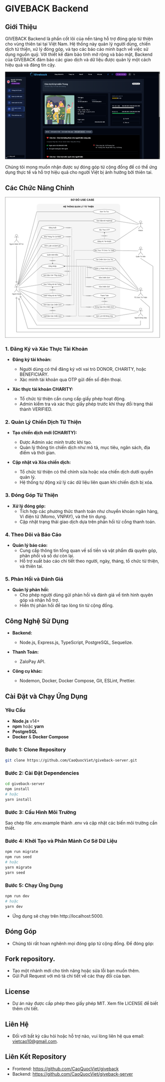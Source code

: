 # GIVEBACK Backend

## Giới Thiệu

GIVEBACK Backend là phần cốt lõi của nền tảng hỗ trợ đóng góp từ thiện cho vùng thiên tai tại Việt Nam. Hệ thống này quản lý người dùng, chiến dịch từ thiện, xử lý đóng góp, và tạo các báo cáo minh bạch về việc sử dụng nguồn quỹ. Với thiết kế đảm bảo tính mở rộng và bảo mật, Backend của GIVEBACK đảm bảo các giao dịch và dữ liệu được quản lý một cách hiệu quả và đáng tin cậy.

![Demo](Resources/img/demo/Giveback_homepage.png)

Chúng tôi mong muốn nhận được sự đóng góp từ cộng đồng để có thể ứng dụng thực tế và hỗ trợ hiệu quả cho người Việt bị ảnh hưởng bởi thiên tai.

## Các Chức Năng Chính

![Demo](Resources/img/demo/giveback_usecase.png)

### 1. Đăng Ký và Xác Thực Tài Khoản
- **Đăng ký tài khoản:**
  - Người dùng có thể đăng ký với vai trò DONOR, CHARITY, hoặc BENEFICIARY.
  - Xác minh tài khoản qua OTP gửi đến số điện thoại.

- **Xác thực tài khoản CHARITY:**
  - Tổ chức từ thiện cần cung cấp giấy phép hoạt động.
  - Admin kiểm tra và xác thực giấy phép trước khi thay đổi trạng thái thành VERIFIED.

### 2. Quản Lý Chiến Dịch Từ Thiện
- **Tạo chiến dịch mới (CHARITY):**
  - Được Admin xác minh trước khi tạo.
  - Quản lý thông tin chiến dịch như mô tả, mục tiêu, ngân sách, địa điểm và thời gian.

- **Cập nhật và Xóa chiến dịch:**
  - Tổ chức từ thiện có thể chỉnh sửa hoặc xóa chiến dịch dưới quyền quản lý.
  - Hệ thống tự động xử lý các dữ liệu liên quan khi chiến dịch bị xóa.

### 3. Đóng Góp Từ Thiện
- **Xử lý đóng góp:**
  - Tích hợp các phương thức thanh toán như chuyển khoản ngân hàng, Ví điện tử (Momo, VNPAY), và thẻ tín dụng.
  - Cập nhật trạng thái giao dịch dựa trên phản hồi từ cổng thanh toán.

### 4. Theo Dõi và Báo Cáo
- **Quản lý báo cáo:**
  - Cung cấp thông tin tổng quan về số tiền và vật phẩm đã quyên góp, phân phối và số dư còn lại.
  - Hỗ trợ xuất báo cáo chi tiết theo người, ngày, tháng, tổ chức từ thiện, và thiên tai.

### 5. Phản Hồi và Đánh Giá
- **Quản lý phản hồi:**
  - Cho phép người dùng gửi phản hồi và đánh giá về tình hình quyên góp và nhận hỗ trợ.
  - Hiển thị phản hồi để tạo lòng tin từ cộng đồng.

## Công Nghệ Sử Dụng
- **Backend:**
  - Node.js, Express.js, TypeScript, PostgreSQL, Sequelize.

- **Thanh Toán:**
  - ZaloPay API.

- **Công cụ khác:**
  - Nodemon, Docker, Docker Compose, Git, ESLint, Prettier.

## Cài Đặt và Chạy Ứng Dụng

### Yêu Cầu
- **Node.js** v14+
- **npm** hoặc **yarn**
- **PostgreSQL**
- **Docker** & **Docker Compose**

### Bước 1: Clone Repository
```sh
git clone https://github.com/CaoQuocViet/giveback-server.git
```

### Bước 2: Cài Đặt Dependencies
```sh
cd giveback-server
npm install
# hoặc
yarn install
```

### Bước 3: Cấu Hình Môi Trường
Sao chép file .env.example thành .env và cập nhật các biến môi trường cần thiết.
### Bước 4: Khởi Tạo và Phân Mảnh Cơ Sở Dữ Liệu
```sh
npm run migrate
npm run seed
# hoặc
yarn migrate
yarn seed
```

### Bước 5: Chạy Ứng Dụng
```sh
npm run dev
# hoặc
yarn dev
```

- Ứng dụng sẽ chạy trên http://localhost:5000.

## Đóng Góp
- Chúng tôi rất hoan nghênh mọi đóng góp từ cộng đồng. Để đóng góp:

## Fork repository.
- Tạo một nhánh mới cho tính năng hoặc sửa lỗi bạn muốn thêm.
- Gửi Pull Request với mô tả chi tiết về các thay đổi của bạn.

## License
- Dự án này được cấp phép theo giấy phép MIT. Xem file LICENSE để biết thêm chi tiết.

## Liên Hệ
- Đối với bất kỳ câu hỏi hoặc hỗ trợ nào, vui lòng liên hệ qua email: vietcao10@gmail.com.

## Liên Kết Repository
- Frontend: https://github.com/CaoQuocViet/giveback
- Backend: https://github.com/CaoQuocViet/giveback-server